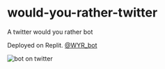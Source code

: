 # would-you-rather-twitter
A twitter would you rather bot

Deployed on Replit.
[@WYR_bot](https://twitter.com/WYRbot_)

![bot on twitter](yr_tweet.png "bot on twitter")
